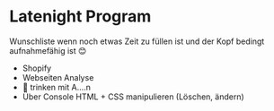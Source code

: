 # Latenight Program

Wunschliste wenn noch etwas Zeit zu füllen ist und der Kopf bedingt aufnahmefähig ist 😊

- Shopify
- Webseiten Analyse
- 🍻 trinken mit A....n
- Über Console HTML + CSS manipulieren (Löschen, ändern)

